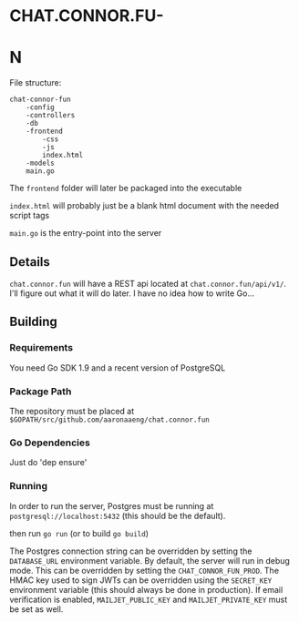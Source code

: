 # CHAT.CONNOR.FU-
# N

File structure:
```
chat-connor-fun
    -config
    -controllers
    -db
    -frontend
        -css
        -js
        index.html
    -models
    main.go
```

The `frontend` folder will later be packaged into the executable

`index.html` will probably just be a blank html document with the needed 
script tags  

`main.go` is the entry-point into the server

## Details
`chat.connor.fun` will have a REST api located at `chat.connor.fun/api/v1/`. 
I'll figure out what it will do later. I have no idea how to write Go...

## Building

### Requirements
You need Go SDK 1.9 and a recent version of PostgreSQL

### Package Path

The repository must be placed at `$GOPATH/src/github.com/aaronaaeng/chat.connor.fun`

### Go Dependencies

Just do 'dep ensure'

### Running 

In order to run the server, Postgres must be running at `postgresql://localhost:5432`
(this should be the default). 

then run `go run` (or to build `go build`)

The Postgres connection string can be overridden by setting
the `DATABASE_URL` environment variable. By default, the server will run in debug mode. This
can be overridden by setting the `CHAT_CONNOR_FUN_PROD`. The HMAC key used to sign JWTs
can be overridden using the `SECRET_KEY` environment variable (this should always be done
in production). If email verification is enabled, `MAILJET_PUBLIC_KEY` and `MAILJET_PRIVATE_KEY` must be set as well.
